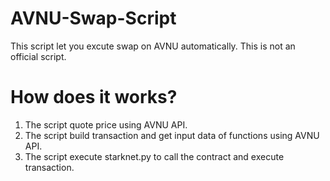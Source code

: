 # AVNU-Swap-Script
This script let you excute swap on AVNU automatically. This is not an official script.

# How does it works?
1. The script quote price using AVNU API.
2. The script build transaction and get input data of functions using AVNU API.
3. The script execute starknet.py to call the contract and execute transaction.